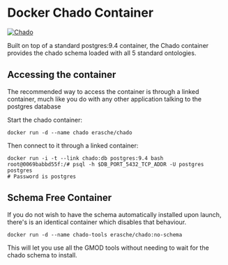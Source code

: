# Docker Chado Container

[![Chado](http://dockeri.co/image/erasche/chado)](https://registry.hub.docker.com/u/erasche/chado/)

Built on top of a standard postgres:9.4 container, the Chado container provides
the chado schema loaded with all 5 standard ontologies.

## Accessing the container

The recommended way to access the container is through a linked container, much
like you do with any other application talking to the postgres database

Start the chado container:

```console
docker run -d --name chado erasche/chado
```

Then connect to it through a linked container:

```console
docker run -i -t --link chado:db postgres:9.4 bash
root@0069babbd55f:/# psql -h $DB_PORT_5432_TCP_ADDR -U postgres postgres
# Password is postgres
```

## Schema Free Container

If you do not wish to have the schema automatically installed upon launch,
there's is an identical container which disables that behaviour.

```console
docker run -d --name chado-tools erasche/chado:no-schema
```

This will let you use all the GMOD tools without needing to wait for the chado
schema to install.
